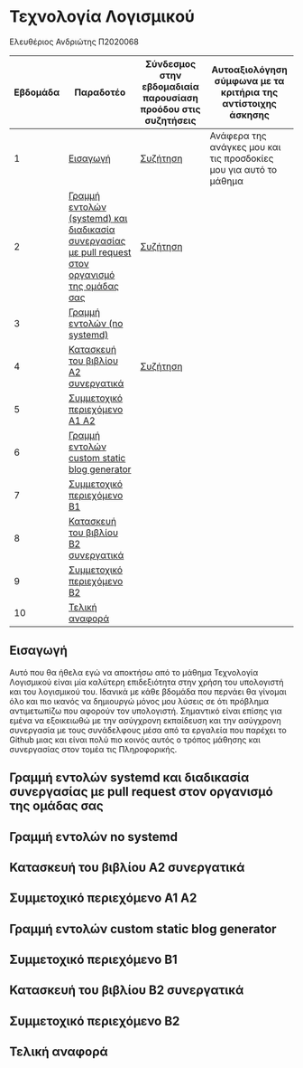 # Τεχνολογία Λογισμικού 

Ελευθέριος Ανδριώτης Π2020068


| Εβδομάδα | Παραδοτέο | Σύνδεσμος στην εβδομαδιαία παρουσίαση προόδου στις συζητήσεις | Αυτοαξιολόγηση σύμφωνα με τα κριτήρια της αντίστοιχης άσκησης |
| --- | --- | --- | ---|
| 1 | [Εισαγωγή](#εισαγωγή)| [Συζήτηση]()| Ανάφερα της ανάγκες μου και τις προσδοκίες μου για αυτό το μάθημα | 
| 2 | [Γραμμή εντολών (systemd) και διαδικασία συνεργασίας με pull request στον οργανισμό της ομάδας σας](#γραμμή-εντολών-systemd-και-διαδικασία-συνεργασίας-με-pull-request-στον-οργανισμό-της-ομάδας-σας)| [Συζήτηση]()|  | 
| 3 | [Γραμμή εντολών (no systemd)](#γραμμή-εντολών-no-systemd)| | | 
| 4 | [Κατασκευή του βιβλίου Α2 συνεργατικά](#κατασκευή-του-βιβλίου-α2-συνεργατικά)|  [Συζήτηση]() | | 
| 5 | [Συμμετοχικό περιεχόμενο Α1 Α2](#συμμετοχικό-περιεχόμενο-α1-α2) | | | 
| 6 | [Γραμμή εντολών custom static blog generator](#γραμμή-εντολών-custom-static-blog-generator)| | | 
| 7 | [Συμμετοχικό περιεχόμενο Β1](συμμετοχικό-περιεχόμενο-β1)| | | 
| 8 | [Κατασκευή του βιβλίου Β2 συνεργατικά](#κατασκευή-του-βιβλίου-β2-συνεργατικά)| | | 
| 9 | [Συμμετοχικό περιεχόμενο B2](συμμετοχικό-περιεχόμενο-β2) | | | 
| 10 | [Τελική αναφορά](#τελική-αναφορά) | | | 

## Εισαγωγή
  Αυτό που θα ήθελα εγώ να αποκτήσω από το μάθημα Τεχνολογία Λογισμικού είναι μία καλύτερη επιδεξιότητα στην χρήση του υπολογιστή και του λογισμικού του. Ιδανικά με κάθε βδομάδα που περνάει θα γίνομαι όλο και πιο ικανός να δημιουργώ μόνος μου λύσεις σε ότι πρόβλημα αντιμετωπίζω που αφορούν τον υπολογιστή. Σημαντικό είναι επίσης για εμένα να εξοικειωθώ με την ασύγχρονη εκπαίδευση και την ασύγχρονη συνεργασία με τους συνάδελφους μέσα από τα εργαλεία που παρέχει το Github μιας και είναι πολύ πιο κοινός αυτός ο τρόπος μάθησης και συνεργασίας στον τομέα τις Πληροφορικής.
## Γραμμή εντολών systemd και διαδικασία συνεργασίας με pull request στον οργανισμό της ομάδας σας

## Γραμμή εντολών no systemd

## Κατασκευή του βιβλίου Α2 συνεργατικά

## Συμμετοχικό περιεχόμενο Α1 Α2

## Γραμμή εντολών custom static blog generator

## Συμμετοχικό περιεχόμενο B1

## Κατασκευή του βιβλίου Β2 συνεργατικά

## Συμμετοχικό περιεχόμενο B2

## Τελική αναφορά
